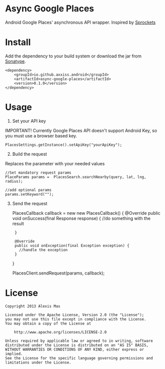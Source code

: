 Async Google Places
===================

Android Google Places' asynchronous API wrapper. Inspired by [Sprockets][2]


Install
=======

Add the dependency to your build system or download the jar from [Sonatype][1].

    <dependency>
        <groupId>io.github.axxiss.android</groupId>
        <artifactId>async-google-places</artifactId>
        <version>0.1.0</version>
    </dependency>

Usage
=====

1. Set your API key

IMPORTANT! Currently Google Places API doesn't support Android Key, so you must use a browser based key.


    PlacesSettings.getInstance().setApiKey("yourApiKey");


2. Build the request

Replaces the parameter with your needed values


    //Set mandatory request params
    PlaceParams params =  PlacesSearch.searchNearby(query, lat, lng, radius);

    //add optional params
    params.setKeyword("");



3. Send the request


    PlacesCallback callback = new new PlacesCallback() {
        @Override
        public void onSuccess(final Response response) {
          //do something with the result

        }

        @Override
        public void onException(final Exception exception) {
          //handle the exception
        }
    }

    PlacesClient.sendRequest(params, callback);



License
=======

    Copyright 2013 Alexis Mas

    Licensed under the Apache License, Version 2.0 (the "License");
    you may not use this file except in compliance with the License.
    You may obtain a copy of the License at

        http://www.apache.org/licenses/LICENSE-2.0

    Unless required by applicable law or agreed to in writing, software
    distributed under the License is distributed on an "AS IS" BASIS,
    WITHOUT WARRANTIES OR CONDITIONS OF ANY KIND, either express or implied.
    See the License for the specific language governing permissions and
    limitations under the License.



 [1]: https://oss.sonatype.org/index.html#nexus-search;quick~async-google-places
 [2]: https://github.com/pushbit/sprockets/
